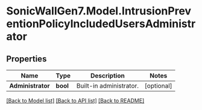 # SonicWallGen7.Model.IntrusionPreventionPolicyIncludedUsersAdministrator

## Properties

Name | Type | Description | Notes
------------ | ------------- | ------------- | -------------
**Administrator** | **bool** | Built-in administrator. | [optional] 

[[Back to Model list]](../README.md#documentation-for-models) [[Back to API list]](../README.md#documentation-for-api-endpoints) [[Back to README]](../README.md)

